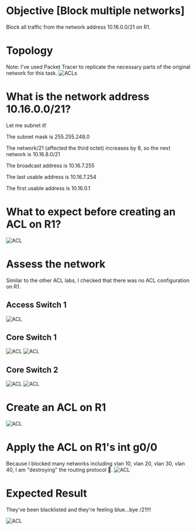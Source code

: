# Objective [Block multiple networks]
Block all traffic from the network address 10.16.0.0/21 on R1. 

# Topology
Note: I've used Packet Tracer to replicate the necessary parts of the original network for this task.
![ACLs](/Images/ACL17a.png)

# What is the network address 10.16.0.0/21?
Let me subnet it!

The subnet mask is 255.255.248.0

The network/21 (affected the third octet) increases by 8, so the next network is 10.16.8.0/21

The broadcast address is 10.16.7.255

The last usable address is 10.16.7.254

The first usable address is 10.16.0.1

# What to expect before creating an ACL on R1?
![ACL](/Images/ACL13.png)

# Assess the network
Similar to the other ACL labs, I checked that there was no ACL configuration on R1.
## Access Switch 1
![ACL](/Images/ACL18.png)
## Core Switch 1
![ACL](/Images/ACL19.png)
![ACL](/Images/ACL19a.png)
## Core Switch 2
![ACL](/Images/ACL20.png)
![ACL](/Images/ACL20a.png)

# Create an ACL on R1
![ACL](/Images/ACL21.png)

# Apply the ACL on R1's int g0/0
Because I blocked many networks including vlan 10, vlan 20, vlan 30, vlan 40, I am "destroying" the routing protocol :imp:.
![ACL](/Images/ACL22.png)

# Expected Result

They've been blacklisted and they're feeling blue...bye /21!!!

![ACL](/Images/ACL23.png)








